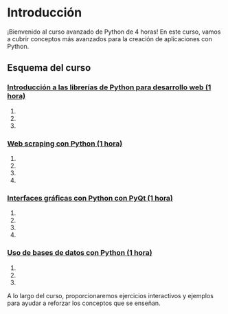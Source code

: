 # Introducción
¡Bienvenido al curso avanzado de Python de 4 horas! En este curso, vamos a cubrir conceptos más avanzados para la creación de aplicaciones con Python.

## Esquema del curso
### [Introducción a las librerías de Python para desarrollo web (1 hora)](https://github.com/dgallards/ "Introducción a las librerías de Python para desarrollo web (1 hora)") 

1. 
2. 
3. 

### [Web scraping con Python (1 hora)](https://github.com/dgallards/ "Web scraping con Python (1 hora)")

1. 
2. 
3. 
4. 

### [Interfaces gráficas con Python con PyQt (1 hora)](https://github.com/dgallards/ "Interfaces gráficas con Python con PyQt (1 hora)")

1. 
2. 
3. 
4. 

### [Uso de bases de datos con Python (1 hora)](https://github.com/dgallards/ "Uso de bases de datos con Python (1 hora)")

1. 
2. 
3. 

A lo largo del curso, proporcionaremos ejercicios interactivos y ejemplos para ayudar a reforzar los conceptos que se enseñan.



